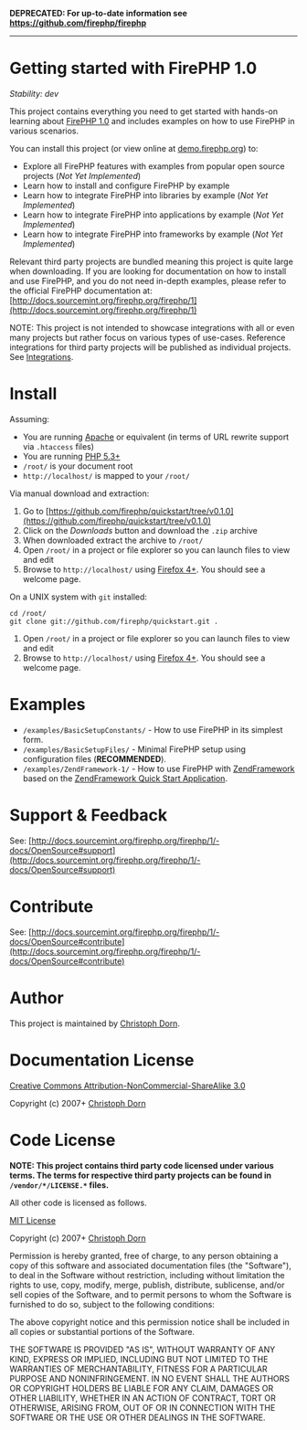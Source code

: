 
**DEPRECATED: For up-to-date information see https://github.com/firephp/firephp**

---


Getting started with FirePHP 1.0
================================

*Stability: dev*

This project contains everything you need to get started with hands-on learning about [FirePHP 1.0](http://docs.sourcemint.org/firephp.org/firephp/1) 
and includes examples on how to use FirePHP in various scenarios.

You can install this project (or view online at [demo.firephp.org](http://demo.firephp.org/)) to:

  * Explore all FirePHP features with examples from popular open source projects (*Not Yet Implemented*)
  * Learn how to install and configure FirePHP by example
  * Learn how to integrate FirePHP into libraries by example (*Not Yet Implemented*)
  * Learn how to integrate FirePHP into applications by example (*Not Yet Implemented*)
  * Learn how to integrate FirePHP into frameworks by example (*Not Yet Implemented*)

Relevant third party projects are bundled meaning this project is quite large when downloading. If you are looking for documentation
on how to install and use FirePHP, and you do not need in-depth examples, please refer to the official
FirePHP documentation at: [http://docs.sourcemint.org/firephp.org/firephp/1](http://docs.sourcemint.org/firephp.org/firephp/1)

NOTE: This project is not intended to showcase integrations with all or even many projects but rather focus on
various types of use-cases. Reference integrations for third party projects will be published as individual projects.
See [Integrations](http://docs.sourcemint.org/firephp.org/firephp/1/-docs/Integrations).


Install
=======

Assuming:

  * You are running [Apache](http://httpd.apache.org/) or equivalent (in terms of URL rewrite support via `.htaccess` files)
  * You are running [PHP 5.3+](http://php.net/)
  * `/root/` is your document root
  * `http://localhost/` is mapped to your `/root/`

Via manual download and extraction:

  1. Go to [https://github.com/firephp/quickstart/tree/v0.1.0](https://github.com/firephp/quickstart/tree/v0.1.0)
  2. Click on the *Downloads* button and download the `.zip` archive
  3. When downloaded extract the archive to `/root/`
  4. Open `/root/` in a project or file explorer so you can launch files to view and edit
  5. Browse to `http://localhost/` using [Firefox 4+](http://www.mozilla.com/en-US/firefox/new/). You should see a welcome page.

On a UNIX system with `git` installed:

    cd /root/
    git clone git://github.com/firephp/quickstart.git .

  1. Open `/root/` in a project or file explorer so you can launch files to view and edit
  2. Browse to `http://localhost/` using [Firefox 4+](http://www.mozilla.com/en-US/firefox/new/). You should see a welcome page.


Examples
========

  * `/examples/BasicSetupConstants/` - How to use FirePHP in its simplest form.
  * `/examples/BasicSetupFiles/` - Minimal FirePHP setup using configuration files (**RECOMMENDED**).
  * `/examples/ZendFramework-1/` - How to use FirePHP with [ZendFramework](http://framework.zend.com/) based on
    the [ZendFramework Quick Start Application](http://framework.zend.com/manual/en/learning.quickstart.html).


Support & Feedback
==================

See: [http://docs.sourcemint.org/firephp.org/firephp/1/-docs/OpenSource#support](http://docs.sourcemint.org/firephp.org/firephp/1/-docs/OpenSource#support)


Contribute
==========

See: [http://docs.sourcemint.org/firephp.org/firephp/1/-docs/OpenSource#contribute](http://docs.sourcemint.org/firephp.org/firephp/1/-docs/OpenSource#contribute)


Author
======

This project is maintained by [Christoph Dorn](http://www.christophdorn.com/).


Documentation License
=====================

[Creative Commons Attribution-NonCommercial-ShareAlike 3.0](http://creativecommons.org/licenses/by-nc-sa/3.0/)

Copyright (c) 2007+ [Christoph Dorn](http://www.christophdorn.com/)


Code License
============

**NOTE: This project contains third party code licensed under various terms. The terms
for respective third party projects can be found in `/vendor/*/LICENSE.*` files.**

All other code is licensed as follows.

[MIT License](http://www.opensource.org/licenses/mit-license.php)

Copyright (c) 2007+ [Christoph Dorn](http://www.christophdorn.com/)

Permission is hereby granted, free of charge, to any person obtaining a copy
of this software and associated documentation files (the "Software"), to deal
in the Software without restriction, including without limitation the rights
to use, copy, modify, merge, publish, distribute, sublicense, and/or sell
copies of the Software, and to permit persons to whom the Software is
furnished to do so, subject to the following conditions:

The above copyright notice and this permission notice shall be included in
all copies or substantial portions of the Software.

THE SOFTWARE IS PROVIDED "AS IS", WITHOUT WARRANTY OF ANY KIND, EXPRESS OR
IMPLIED, INCLUDING BUT NOT LIMITED TO THE WARRANTIES OF MERCHANTABILITY,
FITNESS FOR A PARTICULAR PURPOSE AND NONINFRINGEMENT. IN NO EVENT SHALL THE
AUTHORS OR COPYRIGHT HOLDERS BE LIABLE FOR ANY CLAIM, DAMAGES OR OTHER
LIABILITY, WHETHER IN AN ACTION OF CONTRACT, TORT OR OTHERWISE, ARISING FROM,
OUT OF OR IN CONNECTION WITH THE SOFTWARE OR THE USE OR OTHER DEALINGS IN
THE SOFTWARE.

